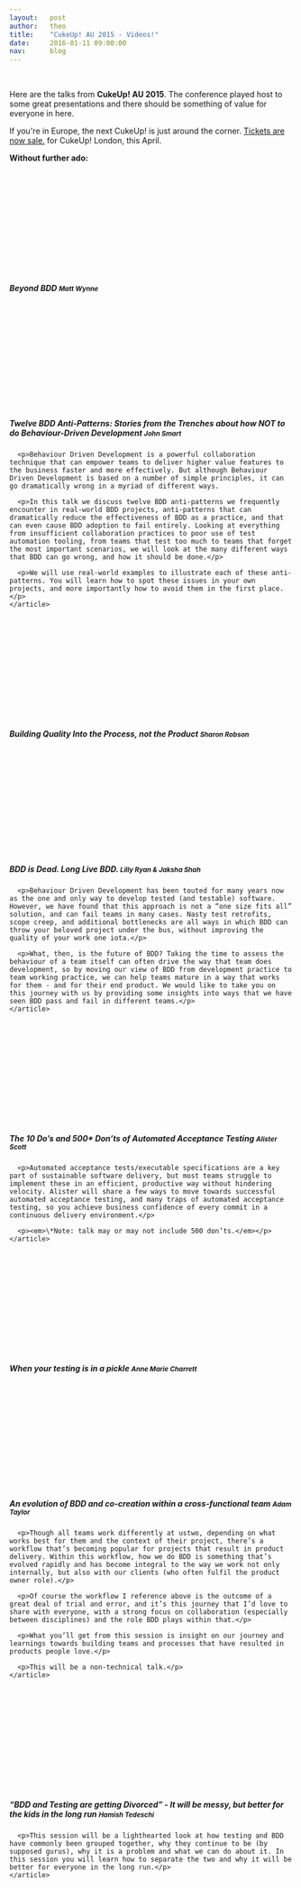 ```yaml
---
layout:   post
author:   theo
title:    "CukeUp! AU 2015 - Videos!"
date:     2016-01-11 09:00:00
nav:      blog
---
```


<script charset="ISO-8859-1" src="//fast.wistia.com/assets/external/E-v1.js" async></script>

<div class="embed-responsive embed-responsive-16by9">
  <div class="embed-responsive-item wistia_embed wistia_async_jw69vh3djb">&nbsp;</div>
</div>

<p class="post-intro">Here are the talks from <strong>CukeUp! AU 2015</strong>. The conference played host to some great presentations and there should be something of value for everyone in here.</p>

If you're in Europe, the next CukeUp! is just around the corner. [Tickets are now sale.](https://skillsmatter.com/conferences/7606-cukeup-2016) for CukeUp! London, this April.

<p><strong>Without further ado:</strong></p>

<div class="row">
  <div class="media-video col-md-4">
    <div class="wistia_embed wistia_async_gm0tmurbxn" style="height:180px;width:320px">&nbsp;</div>
    <h5>
      Beyond BDD
      <small>Matt Wynne</small>
    </h5>
  </div>

  <div class="media-video col-md-4">
    <div class="wistia_embed wistia_async_renbl5qqug" style="height:180px;width:320px">&nbsp;</div>
    <article>
      <h5>
        Twelve BDD Anti-Patterns: Stories from the Trenches about how NOT to do Behaviour-Driven Development
        <small>John Smart</small>
      </h5>

      <p>Behaviour Driven Development is a powerful collaboration technique that can empower teams to deliver higher value features to the business faster and more effectively. But although Behaviour Driven Development is based on a number of simple principles, it can go dramatically wrong in a myriad of different ways.

      <p>In this talk we discuss twelve BDD anti-patterns we frequently encounter in real-world BDD projects, anti-patterns that can dramatically reduce the effectiveness of BDD as a practice, and that can even cause BDD adoption to fail entirely. Looking at everything from insufficient collaboration practices to poor use of test automation tooling, from teams that test too much to teams that forget the most important scenarios, we will look at the many different ways that BDD can go wrong, and how it should be done.</p>

      <p>We will use real-world examples to illustrate each of these anti-patterns. You will learn how to spot these issues in your own projects, and more importantly how to avoid them in the first place.</p>
    </article>
  </div>

  <div class="media-video col-md-4">
    <div class="wistia_embed wistia_async_8hdvgeu8bi" style="height:180px;width:320px">&nbsp;</div>
    <h5>
      Building Quality Into the Process, not the Product
      <small>Sharon Robson</small>
    </h5>
  </div>
</div>

<div class="row">
  <div class="media-video col-md-4">
    <div class="wistia_embed wistia_async_iu69hux7bp" style="height:180px;width:320px">&nbsp;</div>
    <article>
      <h5>
        BDD is Dead. Long Live BDD.
        <small>Lilly Ryan & Jaksha Shah</small>
      </h5>

      <p>Behaviour Driven Development has been touted for many years now as the one and only way to develop tested (and testable) software. However, we have found that this approach is not a “one size fits all” solution, and can fail teams in many cases. Nasty test retrofits, scope creep, and additional bottlenecks are all ways in which BDD can throw your beloved project under the bus, without improving the quality of your work one iota.</p>

      <p>What, then, is the future of BDD? Taking the time to assess the behaviour of a team itself can often drive the way that team does development, so by moving our view of BDD from development practice to team working practice, we can help teams mature in a way that works for them - and for their end product. We would like to take you on this journey with us by providing some insights into ways that we have seen BDD pass and fail in different teams.</p>
    </article>
  </div>

  <div class="media-video col-md-4">
    <div class="wistia_embed wistia_async_6yzuy2jc37" style="height:180px;width:320px">&nbsp;</div>
    <article>
      <h5>
        The 10 Do’s and 500* Don’ts of Automated Acceptance Testing
        <small>Alister Scott</small>
      </h5>

      <p>Automated acceptance tests/executable specifications are a key part of sustainable software delivery, but most teams struggle to implement these in an efficient, productive way without hindering velocity. Alister will share a few ways to move towards successful automated acceptance testing, and many traps of automated acceptance testing, so you achieve business confidence of every commit in a continuous delivery environment.</p>

      <p><em>\*Note: talk may or may not include 500 don’ts.</em></p>
    </article>
  </div>

  <div class="media-video col-md-4">
    <div class="wistia_embed wistia_async_hvexk06vn0" style="height:180px;width:320px">&nbsp;</div>
    <h5>
      When your testing is in a pickle
      <small>Anne Marie Charrett</small>
    </h5>
  </div>
</div>

<div class="row">
  <div class="media-video col-md-4">
    <div class="wistia_embed wistia_async_lgdgfp702o" style="height:180px;width:320px">&nbsp;</div>
    <article>
      <h5>
        An evolution of BDD and co-creation within a cross-functional team
        <small>Adam Taylor</small>
      </h5>

      <p>Though all teams work differently at ustwo, depending on what works best for them and the context of their project, there’s a workflow that’s becoming popular for projects that result in product delivery. Within this workflow, how we do BDD is something that’s evolved rapidly and has become integral to the way we work not only internally, but also with our clients (who often fulfil the product owner role).</p>

      <p>Of course the workflow I reference above is the outcome of a great deal of trial and error, and it’s this journey that I’d love to share with everyone, with a strong focus on collaboration (especially between disciplines) and the role BDD plays within that.</p>

      <p>What you’ll get from this session is insight on our journey and learnings towards building teams and processes that have resulted in products people love.</p>

      <p>This will be a non-technical talk.</p>
    </article>
  </div>

  <div class="media-video col-md-4">
    <div class="wistia_embed wistia_async_1oe7tl4cqv" style="height:180px;width:320px">&nbsp;</div>
    <article>
      <h5>
        “BDD and Testing are getting Divorced” - It will be messy, but better for the kids in the long run
        <small>Hamish Tedeschi</small>
      </h5>

      <p>This session will be a lighthearted look at how testing and BDD have commonly been grouped together, why they continue to be (by supposed gurus), why it is a problem and what we can do about it. In this session you will learn how to separate the two and why it will be better for everyone in the long run.</p>
    </article>
  </div>
</div>
